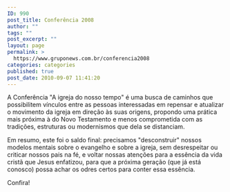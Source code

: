 ```yaml
---
ID: 990
post_title: Conferência 2008
author: ""
tags: ""
post_excerpt: ""
layout: page
permalink: >
  https://www.gruponews.com.br/conferencia2008
categories: categories
published: true
post_date: 2010-09-07 11:41:20
---
```

A Conferência "A igreja do nosso tempo" é uma busca de caminhos que  possibilitem vínculos entre as pessoas interessadas em repensar e  atualizar o movimento da igreja em direção às suas origens, propondo uma  prática mais próxima à do Novo Testamento e menos comprometida com as  tradições, estruturas ou modernismos que dela se distanciam.

Em resumo, este foi o saldo final: precisamos "desconstruir"  nossos modelos mentais sobre o evangelho e sobre a igreja, sem  desrespeitar ou criticar nossos pais na fé, e voltar nossas atenções  para a essência da vida cristã que Jesus enfatizou, para que a próxima  geração (que já está conosco) possa achar os odres certos para conter  essa essência.

Confira!